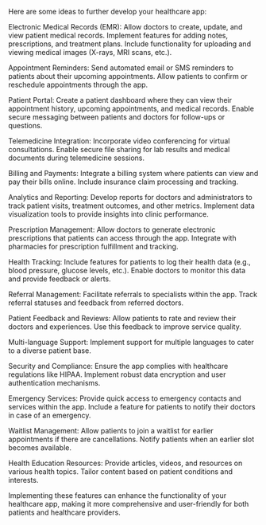 Here are some ideas to further develop your healthcare app:

Electronic Medical Records (EMR):
Allow doctors to create, update, and view patient medical records.
Implement features for adding notes, prescriptions, and treatment plans.
Include functionality for uploading and viewing medical images (X-rays, MRI scans, etc.).

Appointment Reminders:
Send automated email or SMS reminders to patients about their upcoming appointments.
Allow patients to confirm or reschedule appointments through the app.

Patient Portal:
Create a patient dashboard where they can view their appointment history, upcoming appointments, and medical records.
Enable secure messaging between patients and doctors for follow-ups or questions.

Telemedicine Integration:
Incorporate video conferencing for virtual consultations.
Enable secure file sharing for lab results and medical documents during telemedicine sessions.

Billing and Payments:
Integrate a billing system where patients can view and pay their bills online.
Include insurance claim processing and tracking.

Analytics and Reporting:
Develop reports for doctors and administrators to track patient visits, treatment outcomes, and other metrics.
Implement data visualization tools to provide insights into clinic performance.

Prescription Management:
Allow doctors to generate electronic prescriptions that patients can access through the app.
Integrate with pharmacies for prescription fulfillment and tracking.

Health Tracking:
Include features for patients to log their health data (e.g., blood pressure, glucose levels, etc.).
Enable doctors to monitor this data and provide feedback or alerts.

Referral Management:
Facilitate referrals to specialists within the app.
Track referral statuses and feedback from referred doctors.

Patient Feedback and Reviews:
Allow patients to rate and review their doctors and experiences.
Use this feedback to improve service quality.

Multi-language Support:
Implement support for multiple languages to cater to a diverse patient base.

Security and Compliance:
Ensure the app complies with healthcare regulations like HIPAA.
Implement robust data encryption and user authentication mechanisms.

Emergency Services:
Provide quick access to emergency contacts and services within the app.
Include a feature for patients to notify their doctors in case of an emergency.

Waitlist Management:
Allow patients to join a waitlist for earlier appointments if there are cancellations.
Notify patients when an earlier slot becomes available.

Health Education Resources:
Provide articles, videos, and resources on various health topics.
Tailor content based on patient conditions and interests.

Implementing these features can enhance the functionality of your healthcare app, making it more comprehensive and user-friendly for both patients and healthcare providers.
